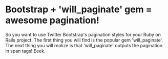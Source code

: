 Bootstrap + 'will_paginate' gem = awesome pagination!
=======================

So you want to use Twitter Bootstrap's pagination styles for your Ruby on Rails project. The first thing you will find is the popular gem 'will_paginate'. The next thing you will realize is that 'will_paginate' outputs the pagination in span tags! Eeek.